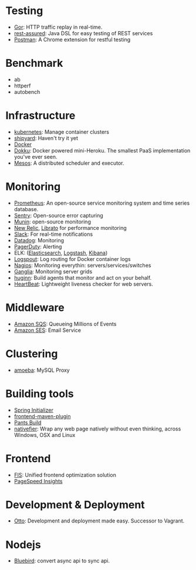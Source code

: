 # Testing
+ [Gor](https://github.com/buger/gor): HTTP traffic replay in real-time.
+ [rest-assured](https://github.com/jayway/rest-assured): Java DSL for easy testing of REST services
+ [Postman](https://getpostman.com/features): A Chrome extension for restful testing

# Benchmark
+ ab
+ httperf
+ autobench

# Infrastructure
+ [kubernetes](http://kubernetes.io/): Manage container clusters
+ [shipyard](http://shipyard-project.com/): Haven't try it yet
+ [Docker](https://www.docker.com/)
+ [Dokku](https://github.com/progrium/dokku): Docker powered mini-Heroku. The smallest PaaS implementation you've ever seen.
+ [Mesos](https://github.com/apache/mesos): A distributed scheduler and executor.

# Monitoring
+ [Prometheus](http://prometheus.io/): An open-source service monitoring system and time series database.
+ [Sentry](http://stackshare.io/sentry): Open-source error capturing
+ [Munin](http://guide.munin-monitoring.org/en/latest/): open-source monitoring
+ [New Relic](http://stackshare.io/new-relic), [Librato](http://stackshare.io/librato) for performance monitoring
+ [Slack](http://stackshare.io/slack): For real-time notifications
+ [Datadog](http://stackshare.io/datadog): Monitoring
+ [PagerDuty](http://stackshare.io/pagerduty): Alerting
+ ELK: ([Elasticsearch](http://stackshare.io/elasticsearch), [Logstash](http://stackshare.io/logstash), [Kibana](http://stackshare.io/kibana))
+ [Logspout](https://github.com/gliderlabs/logspout): Log routing for Docker container logs
+ [Nagios](nagios.org): Monitoring everythin: servers/services/switches
+ [Ganglia](http://ganglia.sourceforge.net/): Monitoring server grids
+ [huginn](https://github.com/cantino/huginn): Build agents that monitor and act on your behalf.
+ [HeartBeat](http://git.oschina.net/mkk/HeartBeat): Lightweight liveness checker for web servers.

# Middleware
+ [Amazon SQS](http://stackshare.io/amazon-sqs): Queueing Millions of Events
+ [Amazon SES](http://stackshare.io/amazon-ses): Email Service

# Clustering
+ [amoeba](http://docs.hexnova.com/amoeba/): MySQL Proxy

# Building tools
+ [Spring Initializer](http://start.spring.io/)
+ [frontend-maven-plugin](https://github.com/eirslett/frontend-maven-plugin)
+ [Pants Build](http://pantsbuild.github.io/)
+ [nativefier](https://github.com/jiahaog/nativefier): Wrap any web page natively without even thinking, across Windows, OSX and Linux

# Frontend
+ [FIS](https://github.com/fex-team/fis3): Unified frontend optimization solution
+ [PageSpeed Insights](https://developers.google.com/speed/pagespeed/insights/)

# Development & Deployment
+ [Otto](https://github.com/hashicorp/otto): Development and deployment made easy. Successor to Vagrant.

# Nodejs
+ [Bluebird](http://bluebirdjs.com/docs/getting-started.html): convert async api to sync api.
